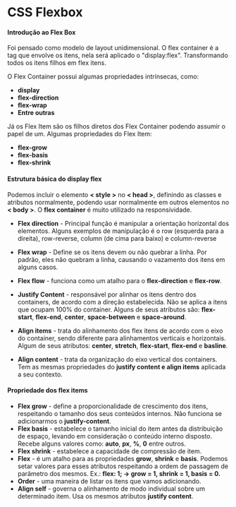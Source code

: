 # CSS Flexbox

#### Introdução ao Flex Box

Foi pensado como modelo de layout unidimensional. O flex container é a tag que envolve os itens, nela será aplicado o "display:flex". Transformando todos os itens filhos em flex itens.

O Flex Container possui algumas propriedades intrínsecas, como:

- **display**
- **flex-direction**
- **flex-wrap**
- **Entre outras**

Já os Flex Item são os filhos diretos dos Flex Container podendo assumir o papel de um. Algumas propriedades do Flex Item:

- **flex-grow**
- **flex-basis**
- **flex-shrink**

#### Estrutura básica do display flex

Podemos incluir o elemento **< style >** no **< head >**, definindo as classes e atributos normalmente, podendo usar normalmente em outros elementos no **< body >**. O **flex container** é muito utilizado na responsividade.

- **Flex direction** - Principal função é manipular a orientação horizontal dos elementos. Alguns exemplos de manipulação é o row (esquerda para a direita), row-reverse, column (de cima para baixo) e column-reverse

- **Flex wrap** - Define se os itens devem ou não quebrar a linha. Por padrão, eles não quebram a linha, causando o vazamento dos itens em alguns casos.

- **Flex flow** - funciona como um atalho para o **flex-direction** e **flex-row**. 

- **Justify Content** - responsável por alinhar os itens dentro dos containers, de acordo com a direção estabelecida. Não se aplica a itens que ocupam 100% do container. Alguns de seus atributos são: **flex-start**, **flex-end**, **center**, **space-between** e **space-around**.

- **Align  items** -  trata do alinhamento dos flex itens de acordo com o eixo do container, sendo diferente para alinhamentos verticais e horizontais. Algum de seus atributos: **center**, **stretch**, **flex-start**, **flex-end** e **basline**.

- **Align content** - trata da organização do eixo vertical dos containers. Tem as mesmas propriedades do **justify content e align items** aplicada a seu contexto.

  

#### Propriedade dos flex items

- **Flex grow** - define a proporcionalidade de crescimento dos itens, respeitando o tamanho dos seus conteúdos internos. Não funciona se adicionarmos o **justify-content**.
- **Flex basis** - estabelece o tamanho inicial do item antes da distribuição de espaço, levando em consideração o conteúdo interno disposto. Recebe alguns valores como: **auto**, **px**, **%**, **0** entre outros.
- **Flex shrink** - estabelece a capacidade de compressão de item.
- **Flex** - é um atalho para as propriedades **grow**, **shrink** e **basis**. Podemos setar valores para esses atributos respeitando a ordem de passagem de parâmetro dos mesmos. Ex.: **flex: 1; -> grow = 1, shrink = 1, basis = 0.**
- **Order** -  uma maneira de listar os itens que vamos adicionando.
- **Align self** - governa o alinhamento de modo individual sobre um determinado item. Usa os mesmos atributos **justify content**.

